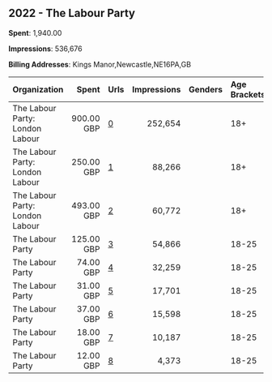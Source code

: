 ## 2022 - The Labour Party 
**Spent**: 1,940.00

**Impressions**: 536,676

**Billing Addresses**: Kings Manor,Newcastle,NE16PA,GB

|Organization|Spent|Urls|Impressions|Genders|Age Brackets|Country Codes|
|:---|---:|:---|---:|:---|:---|:---|
|The Labour Party: London Labour|900.00 GBP|[0](https://www.snap.com/political-ads/asset/09cee60ea25c12b3e43d19a0102dd0287242b581fce67ef98f0b621b830dfe44?mediaType=mp4)|252,654||18+|united kingdom|
|The Labour Party: London Labour|250.00 GBP|[1](https://www.snap.com/political-ads/asset/1ec07df512dd00f89c50eb2bdfe3d79c26d605611f6f32c1dd8dbe1ff316eef0?mediaType=mp4)|88,266||18+|united kingdom|
|The Labour Party: London Labour|493.00 GBP|[2](https://www.snap.com/political-ads/asset/12c4b09bd893b2a0628b666c68676641ac28b846de97e7139fa1aad9422ef40a?mediaType=mp4)|60,772||18+|united kingdom|
|The Labour Party|125.00 GBP|[3](https://www.snap.com/political-ads/asset/780bb3f50f6c0d42d7c28c442cc62ef4274a511415214a80ebb24c2c520722bb?mediaType=png)|54,866||18-25|united kingdom|
|The Labour Party|74.00 GBP|[4](https://www.snap.com/political-ads/asset/c849aa22362a778fe070cca0ae633d617ea96e3f946675b85d1daf919bdd7762?mediaType=mp4)|32,259||18-25|united kingdom|
|The Labour Party|31.00 GBP|[5](https://www.snap.com/political-ads/asset/780bb3f50f6c0d42d7c28c442cc62ef4274a511415214a80ebb24c2c520722bb?mediaType=png)|17,701||18-25|united kingdom|
|The Labour Party|37.00 GBP|[6](https://www.snap.com/political-ads/asset/c849aa22362a778fe070cca0ae633d617ea96e3f946675b85d1daf919bdd7762?mediaType=mp4)|15,598||18-25|united kingdom|
|The Labour Party|18.00 GBP|[7](https://www.snap.com/political-ads/asset/c849aa22362a778fe070cca0ae633d617ea96e3f946675b85d1daf919bdd7762?mediaType=mp4)|10,187||18-25|united kingdom|
|The Labour Party|12.00 GBP|[8](https://www.snap.com/political-ads/asset/780bb3f50f6c0d42d7c28c442cc62ef4274a511415214a80ebb24c2c520722bb?mediaType=png)|4,373||18-25|united kingdom|

